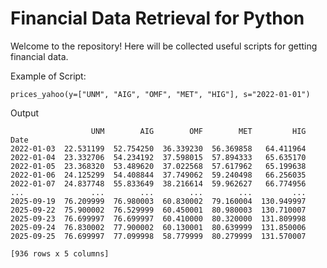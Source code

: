 # Financial Data Retrieval for Python

Welcome to the repository! Here will be collected useful scripts for getting financial data.

Example of Script:
```
prices_yahoo(y=["UNM", "AIG", "OMF", "MET", "HIG"], s="2022-01-01")
```
Output
```
                  UNM        AIG        OMF        MET         HIG
Date                                                              
2022-01-03  22.531199  52.754250  36.339230  56.369858   64.411964
2022-01-04  23.332706  54.234192  37.598015  57.894333   65.635170
2022-01-05  23.368320  53.489620  37.022568  57.617962   65.199638
2022-01-06  24.125299  54.408844  37.749062  59.240498   66.256035
2022-01-07  24.837748  55.833649  38.216614  59.962627   66.774956
...               ...        ...        ...        ...         ...
2025-09-19  76.209999  76.980003  60.830002  79.160004  130.949997
2025-09-22  75.900002  76.529999  60.450001  80.980003  130.710007
2025-09-23  76.699997  76.699997  60.410000  80.320000  131.809998
2025-09-24  76.830002  77.900002  60.130001  80.639999  131.850006
2025-09-25  76.699997  77.099998  58.779999  80.279999  131.570007

[936 rows x 5 columns]
```
